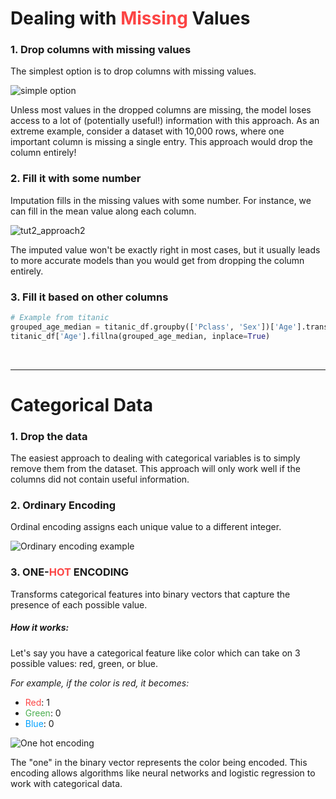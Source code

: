 # **Dealing with <span style="color: #fc4444">Missing</span> Values**

### 1. Drop columns with missing values
The simplest option is to drop columns with missing values.

![simple option](https://storage.googleapis.com/kaggle-media/learn/images/Sax80za.png)

Unless most values in the dropped columns are missing, the model loses access to a lot of (potentially useful!) information with this approach. As an extreme example, consider a dataset with 10,000 rows, where one important column is missing a single entry. This approach would drop the column entirely!

### 2. Fill it with some number
Imputation fills in the missing values with some number. For instance, we can fill in the mean value along each column.

![tut2_approach2](https://storage.googleapis.com/kaggle-media/learn/images/4BpnlPA.png)

The imputed value won't be exactly right in most cases, but it usually leads to more accurate models than you would get from dropping the column entirely.

### 3. Fill it based on other columns
```python
# Example from titanic
grouped_age_median = titanic_df.groupby(['Pclass', 'Sex'])['Age'].transform('median')
titanic_df['Age'].fillna(grouped_age_median, inplace=True)
```
<div><br></div>

<hr>

# Categorical Data

### 1. Drop the data
The easiest approach to dealing with categorical variables is to simply remove them from the dataset. This approach will only work well if the columns did not contain useful information.


### 2. Ordinary Encoding
Ordinal encoding assigns each unique value to a different integer.

![Ordinary encoding example](https://storage.googleapis.com/kaggle-media/learn/images/tEogUAr.png)


### 3. <b>ONE-<span style="color: #fc4444;">HOT</span> ENCODING</b>
Transforms categorical features into binary vectors that capture the presence of each possible value. 

##### <b>How it works</b>:

Let's say you have a categorical feature like color which can take on 3 possible values: red, green, or blue.

*For example, if the color is red, it becomes:*

- <span style="color: #fc4444">Red</span>: 1
- <span style="color: #4CAF50">Green</span>: 0
- <span style="color: #00a1ff">Blue</span>: 0

![One hot encoding](https://storage.googleapis.com/kaggle-media/learn/images/TW5m0aJ.png)

The "one" in the binary vector represents the color being encoded. This encoding allows algorithms like neural networks and logistic regression to work with categorical data.